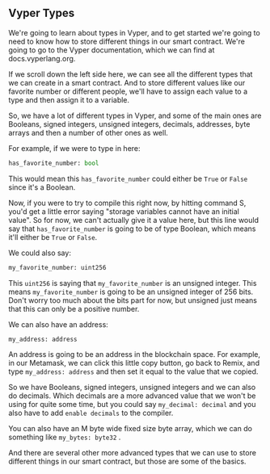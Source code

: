 ## Vyper Types

We're going to learn about types in Vyper, and to get started we're going to need to know how to store different things in our smart contract. We're going to go to the Vyper documentation, which we can find at docs.vyperlang.org.

If we scroll down the left side here, we can see all the different types that we can create in a smart contract. And to store different values like our favorite number or different people, we'll have to assign each value to a type and then assign it to a variable.

So, we have a lot of different types in Vyper, and some of the main ones are Booleans, signed integers, unsigned integers, decimals, addresses, byte arrays and then a number of other ones as well.

For example, if we were to type in here:

```python
has_favorite_number: bool
```

This would mean this `has_favorite_number` could either be `True` or `False` since it's a Boolean.

Now, if you were to try to compile this right now, by hitting command S, you'd get a little error saying "storage variables cannot have an initial value". So for now, we can't actually give it a value here, but this line would say that `has_favorite_number` is going to be of type Boolean, which means it'll either be `True` or `False`.

We could also say:

```python
my_favorite_number: uint256
```

This `uint256` is saying that `my_favorite_number` is an unsigned integer. This means `my_favorite_number` is going to be an unsigned integer of 256 bits. Don't worry too much about the bits part for now, but unsigned just means that this can only be a positive number.

We can also have an address:

```python
my_address: address
```

An address is going to be an address in the blockchain space. For example, in our Metamask, we can click this little copy button, go back to Remix, and type `my_address: address` and then set it equal to the value that we copied.

So we have Booleans, signed integers, unsigned integers and we can also do decimals. Which decimals are a more advanced value that we won't be using for quite some time, but you could say `my_decimal: decimal` and you also have to add `enable decimals` to the compiler.

You can also have an M byte wide fixed size byte array, which we can do something like `my_bytes: byte32` .

And there are several other more advanced types that we can use to store different things in our smart contract, but those are some of the basics.
